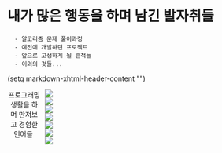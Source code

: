 # 내가 많은 행동을 하며 남긴 발자취들

```
  - 알고리즘 문제 풀이과정
  - 예전에 개발하던 프로젝트
  - 앞으로 고생하게 될 흔적들
  - 이외의 것들...
```

(setq markdown-xhtml-header-content
  "<style type='text/css'>
  .box { display: flex; width: 20%; height: 50px; }
</style>")



<div class="box">
  <center>프로그래밍 생활을 하며 만져보고 경험한 언어들&nbsp</center>

  <center>
  <img src="https://img.shields.io/badge/C Sharp-239120?style=flat-square&logo=C Sharp&logoColor=white"/> <img src="https://img.shields.io/badge/C-A8B9CC?style=flat-square&logo=C&logoColor=black"/> <img src="https://img.shields.io/badge/C++-00599C?style=flat-square&logo=C%2B%2B&logoColor=black"/> <img src="https://img.shields.io/badge/JavaScript-F7DF1E?style=flat-square&logo=JavaScript&logoColor=black"/> <img src="https://img.shields.io/badge/PHPMYADMIN-6C78AF?style=flat-square&logo=phpMyAdmin&logoColor=black"/> <img src="https://img.shields.io/badge/HTML5-E34F26?style=flat-square&logo=HTML5&logoColor=black"/> <img src="https://img.shields.io/badge/GitHub-181717?style=flat-square&logo=GitHub&logoColor=black"/> 
</center>
</div>


